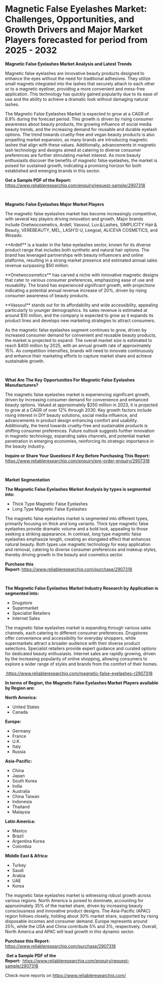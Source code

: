 <p><h1>Magnetic False Eyelashes Market: Challenges, Opportunities, and Growth Drivers and Major Market Players forecasted for period from 2025 - 2032</h1></p><p><strong>Magnetic False Eyelashes Market Analysis and Latest Trends</strong></p>
<p><p>Magnetic false eyelashes are innovative beauty products designed to enhance the eyes without the need for traditional adhesives. They utilize small magnets integrated into the lashes that securely attach to each other or to a magnetic eyeliner, providing a more convenient and mess-free application. This technology has quickly gained popularity due to its ease of use and the ability to achieve a dramatic look without damaging natural lashes.</p><p>The Magnetic False Eyelashes Market is expected to grow at a CAGR of 6.9% during the forecast period. This growth is driven by rising consumer awareness about beauty products, the growing influence of social media beauty trends, and the increasing demand for reusable and durable eyelash options. The trend towards cruelty-free and vegan beauty products is also propelling market expansion, as many brands are introducing magnetic lashes that align with these values. Additionally, advancements in magnetic lash technology and designs aimed at catering to diverse consumer preferences are further stimulating market interest. As more beauty enthusiasts discover the benefits of magnetic false eyelashes, the market is poised for sustained growth, indicating a promising horizon for both established and emerging brands in this sector.</p></p>
<p><strong>Get a Sample PDF of the Report:&nbsp;</strong> <a href="https://www.reliableresearchiq.com/enquiry/request-sample/2907318?utm_campaign=2927&utm_medium=2&utm_source=Github&utm_content=ia&utm_term=12032025&utm_id=magnetic-false-eyelashes">https://www.reliableresearchiq.com/enquiry/request-sample/2907318</a></p>
<p>&nbsp;</p>
<p><strong>Magnetic False Eyelashes Major Market Players</strong></p>
<p><p>The magnetic false eyelashes market has become increasingly competitive, with several key players driving innovation and growth. Major brands include Onetwocosmetics, Ardell, Vassoul, Luv＆Lashes, SIMPLICITY Hair＆Beauty, VEREBEAUTY, MEL, LASH'D U, Leegoal, ALICEVA COSMETICS, and Wosado. </p><p>**Ardell** is a leader in the false eyelashes sector, known for its diverse product range that includes both synthetic and natural hair options. The brand has leveraged partnerships with beauty influencers and online platforms, resulting in a strong market presence and estimated annual sales revenue surpassing $50 million.</p><p>**Onetwocosmetics** has carved a niche with innovative magnetic designs that cater to various consumer preferences, emphasizing ease of use and reusability. The brand has experienced significant growth, with projections indicating a potential annual revenue increase of 20%, driven by rising consumer awareness of beauty products.</p><p>**Vassoul** stands out for its affordability and wide accessibility, appealing particularly to younger demographics. Its sales revenue is estimated at around $10 million, and the company is expected to grow as it expands its product lines and develops new marketing strategies to attract consumers.</p><p>As the magnetic false eyelashes segment continues to grow, driven by increased consumer demand for convenient and reusable beauty products, the market is projected to expand. The overall market size is estimated to reach $400 million by 2025, with an annual growth rate of approximately 15%. As competition intensifies, brands will need to innovate continuously and enhance their marketing efforts to capture market share and achieve sustainable growth.</p></p>
<p>&nbsp;</p>
<p><strong>What Are The Key Opportunities For Magnetic False Eyelashes Manufacturers?</strong></p>
<p><p>The magnetic false eyelashes market is experiencing significant growth, driven by increasing consumer demand for convenience and enhanced beauty options. Valued at approximately $250 million in 2023, it is projected to grow at a CAGR of over 12% through 2030. Key growth factors include rising interest in DIY beauty solutions, social media influence, and advancements in product design enhancing comfort and usability. Additionally, the trend towards cruelty-free and sustainable products is shifting consumer preferences. Future outlook suggests further innovation in magnetic technology, expanding sales channels, and potential market penetration in emerging economies, reinforcing its strategic importance in the beauty industry.</p></p>
<p><strong>Inquire or Share Your Questions If Any Before Purchasing This Report:</strong> <a href="https://www.reliableresearchiq.com/enquiry/pre-order-enquiry/2907318?utm_campaign=2927&utm_medium=2&utm_source=Github&utm_content=ia&utm_term=12032025&utm_id=magnetic-false-eyelashes">https://www.reliableresearchiq.com/enquiry/pre-order-enquiry/2907318</a></p>
<p>&nbsp;</p>
<p><strong>Market Segmentation</strong></p>
<p><strong>The Magnetic False Eyelashes Market Analysis by types is segmented into:</strong></p>
<p><ul><li>Thick Type Magnetic False Eyelashes</li><li>Long Type Magnetic False Eyelashes</li></ul></p>
<p><p>The magnetic false eyelashes market is segmented into different types, primarily focusing on thick and long variants. Thick type magnetic false eyelashes provide dramatic volume and a bold look, appealing to those seeking a striking appearance. In contrast, long type magnetic false eyelashes emphasize length, creating an elongated effect that enhances natural beauty. Both types use magnetic technology for easy application and removal, catering to diverse consumer preferences and makeup styles, thereby driving growth in the beauty and cosmetics sector.</p></p>
<p><strong>Purchase this Report:&nbsp;</strong><a href="https://www.reliableresearchiq.com/purchase/2907318?utm_campaign=2927&utm_medium=2&utm_source=Github&utm_content=ia&utm_term=12032025&utm_id=magnetic-false-eyelashes">https://www.reliableresearchiq.com/purchase/2907318</a></p>
<p>&nbsp;</p>
<p><strong>The Magnetic False Eyelashes Market Industry Research by Application is segmented into:</strong></p>
<p><ul><li>Drugstore</li><li>Supermarket</li><li>Specialist Retailers</li><li>Internet Sales</li></ul></p>
<p><p>The magnetic false eyelashes market is expanding through various sales channels, each catering to different consumer preferences. Drugstores offer convenience and accessibility for everyday shoppers, while supermarkets attract a broader audience with their diverse product selections. Specialist retailers provide expert guidance and curated options for dedicated beauty enthusiasts. Internet sales are rapidly growing, driven by the increasing popularity of online shopping, allowing consumers to explore a wider range of styles and brands from the comfort of their homes.</p></p>
<p><a href="https://www.reliableresearchiq.com/magnetic-false-eyelashes-r2907318?utm_campaign=2927&utm_medium=2&utm_source=Github&utm_content=ia&utm_term=12032025&utm_id=magnetic-false-eyelashes">&nbsp;https://www.reliableresearchiq.com/magnetic-false-eyelashes-r2907318</a></p>
<p><strong>In terms of Region, the Magnetic False Eyelashes Market Players available by Region are:</strong></p>
<p>
    <p> <strong> North America: </strong>
        <ul>
            <li>United States</li>
            <li>Canada</li>
        </ul>
        </p> 
    <p> <strong> Europe: </strong>
        <ul>
            <li>Germany</li>
            <li>France</li>
            <li>U.K.</li>
            <li>Italy</li>
            <li>Russia</li>
        </ul>
        </p> 
    <p> <strong> Asia-Pacific: </strong>
        <ul>
            <li>China</li>
            <li>Japan</li>
            <li>South Korea</li>
            <li>India</li>
            <li>Australia</li>
            <li>China Taiwan</li>
            <li>Indonesia</li>
            <li>Thailand</li>
            <li>Malaysia</li>
        </ul>
        </p> 
    <p> <strong> Latin America: </strong>
        <ul>
            <li>Mexico</li>
            <li>Brazil</li>
            <li>Argentina Korea</li>
            <li>Colombia</li>
        </ul>
        </p> 
    <p> <strong> Middle East & Africa: </strong>
        <ul>
            <li>Turkey</li>
            <li>Saudi</li>
            <li>Arabia</li>
            <li>UAE</li>
            <li>Korea</li>
        </ul>
    </p>
    </p>
<p><p>The magnetic false eyelashes market is witnessing robust growth across various regions. North America is poised to dominate, accounting for approximately 35% of the market share, driven by increasing beauty consciousness and innovative product designs. The Asia-Pacific (APAC) region follows closely, holding about 30% market share, supported by rising disposable incomes and consumer demand. Europe represents around 25%, while the USA and China contribute 5% and 3%, respectively. Overall, North America and APAC will lead growth in this dynamic sector.</p></p>
<p><strong>Purchase this Report: </strong><a href="https://www.reliableresearchiq.com/purchase/2907318?utm_campaign=2927&utm_medium=2&utm_source=Github&utm_content=ia&utm_term=12032025&utm_id=magnetic-false-eyelashes">https://www.reliableresearchiq.com/purchase/2907318</a></p>
<p>&nbsp;<strong>Get a Sample PDF of the Report:&nbsp;&nbsp;</strong><a href="https://www.reliableresearchiq.com/enquiry/request-sample/2907318?utm_campaign=2927&utm_medium=2&utm_source=Github&utm_content=ia&utm_term=12032025&utm_id=magnetic-false-eyelashes">https://www.reliableresearchiq.com/enquiry/request-sample/2907318</a></p>
<p><strong></strong></p>
<p>Check more reports on <a href="https://www.reliableresearchiq.com/?utm_campaign=2927&utm_medium=2&utm_source=Github&utm_content=ia&utm_term=12032025&utm_id=magnetic-false-eyelashes">https://www.reliableresearchiq.com/</a></p>